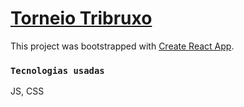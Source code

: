 # [Torneio Tribruxo](https://react-entrega-s1-preparativos-para-o-torneio-tribruxo-vanagila.vercel.app/)

This project was bootstrapped with [Create React App](https://github.com/facebook/create-react-app).

### `Tecnologias usadas`

JS, CSS
